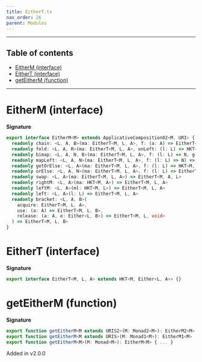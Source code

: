 ```yaml
---
title: EitherT.ts
nav_order: 26
parent: Modules
---
```


---

<h2 class="text-delta">Table of contents</h2>

- [EitherM (interface)](#eitherm-interface)
- [EitherT (interface)](#eithert-interface)
- [getEitherM (function)](#geteitherm-function)

---

# EitherM (interface)

**Signature**

```ts
export interface EitherM<M> extends ApplicativeComposition02<M, URI> {
  readonly chain: <L, A, B>(ma: EitherT<M, L, A>, f: (a: A) => EitherT<M, L, B>) => EitherT<M, L, B>
  readonly fold: <L, A, R>(ma: EitherT<M, L, A>, onLeft: (l: L) => HKT<M, R>, onRight: (a: A) => HKT<M, R>) => HKT<M, R>
  readonly bimap: <L, A, N, B>(ma: EitherT<M, L, A>, f: (l: L) => N, g: (a: A) => B) => EitherT<M, N, B>
  readonly mapLeft: <L, A, N>(ma: EitherT<M, L, A>, f: (l: L) => N) => EitherT<M, N, A>
  readonly getOrElse: <L, A>(ma: EitherT<M, L, A>, f: (l: L) => HKT<M, A>) => HKT<M, A>
  readonly orElse: <L, A, N>(ma: EitherT<M, L, A>, f: (l: L) => EitherT<M, N, A>) => EitherT<M, N, A>
  readonly swap: <L, A>(ma: EitherT<M, L, A>) => EitherT<M, A, L>
  readonly rightM: <L, A>(ma: HKT<M, A>) => EitherT<M, L, A>
  readonly leftM: <L, A>(ml: HKT<M, L>) => EitherT<M, L, A>
  readonly left: <L, A>(l: L) => EitherT<M, L, A>
  readonly bracket: <L, A, B>(
    acquire: EitherT<M, L, A>,
    use: (a: A) => EitherT<M, L, B>,
    release: (a: A, e: Either<L, B>) => EitherT<M, L, void>
  ) => EitherT<M, L, B>
}
```

# EitherT (interface)

**Signature**

```ts
export interface EitherT<M, L, A> extends HKT<M, Either<L, A>> {}
```

# getEitherM (function)

**Signature**

```ts
export function getEitherM<M extends URIS2>(M: Monad2<M>): EitherM2<M>
export function getEitherM<M extends URIS>(M: Monad1<M>): EitherM1<M>
export function getEitherM<M>(M: Monad<M>): EitherM<M> { ... }
```

Added in v2.0.0
